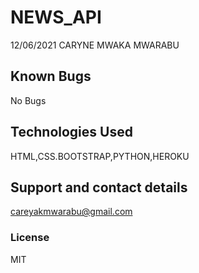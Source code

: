 # NEWS_API
12/06/2021
CARYNE MWAKA MWARABU
## Known Bugs
No Bugs
## Technologies Used
HTML,CSS.BOOTSTRAP,PYTHON,HEROKU
## Support and contact details
careyakmwarabu@gmail.com
### License
MIT
